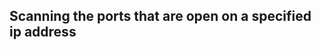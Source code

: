 ## Scanning the ports that are open on a specified ip address

```https://youtu.be/-Jp7sabBCp4?feature=shared
